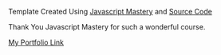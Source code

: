 Template Created Using [Javascript Mastery](https://www.youtube.com/watch?v=FkowOdMjvYo) and [Source Code](https://github.com/adrianhajdin/3D_portfolio)

Thank You Javascript Mastery for such a wonderful course.

[My Portfolio Link](ganesh-patra-resume.netlify.app)
